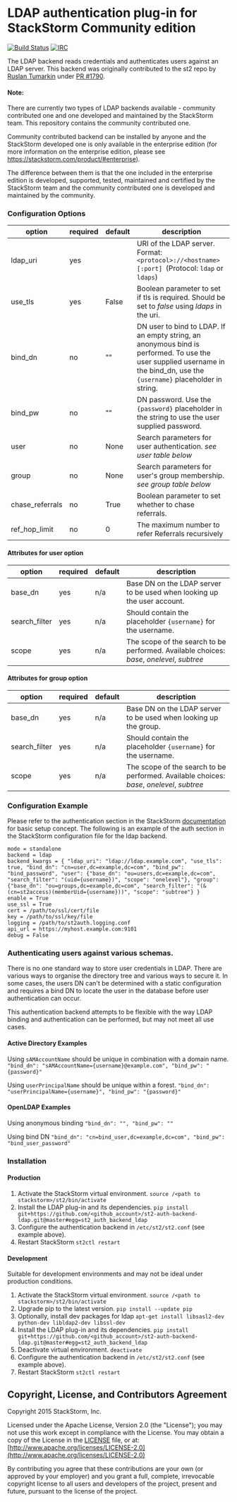 # LDAP authentication plug-in for StackStorm Community edition

[![Build Status](https://api.travis-ci.org/StackStorm/st2-auth-backend-ldap.svg?branch=master)](https://travis-ci.org/StackStorm/st2-auth-backend-ldap) [![IRC](https://img.shields.io/irc/%23stackstorm.png)](http://webchat.freenode.net/?channels=stackstorm)

The LDAP backend reads credentials and authenticates users against an LDAP server. This backend was originally contributed to the st2 repo by [Ruslan Tumarkin](https://github.com/ruslantum) under [PR #1790](https://github.com/StackStorm/st2/pull/1790).

#### Note:
There are currently two types of LDAP backends available - community contributed one and one developed and maintained by the StackStorm team. This repository contains the community contributed one.

Community contributed backend can be installed by anyone and the StackStorm developed one is only available in the enterprise edition (for more information on the enterprise edition, please see https://stackstorm.com/product/#enterprise).

The difference between them is that the one included in the enterprise edition is developed, supported, tested, maintained and certified by the StackStorm team and the community contributed one is developed and maintained by the community.

### Configuration Options

| option          | required | default | description                                                |
|-----------------|----------|---------|------------------------------------------------------------|
| ldap_uri        | yes      |         | URI of the LDAP server.  Format: `<protocol>://<hostname>[:port] `(Protocol: `ldap` or `ldaps`) |
| use_tls         | yes      |  False  | Boolean parameter to set if tls is required. Should be set to *false* using _ldaps_ in the uri. |
| bind_dn         | no       |  ""     | DN user to bind to LDAP.  If an empty string, an anonymous bind is performed. To use the user supplied username in the bind_dn, use the `{username}` placeholder in string. |
| bind_pw         | no       |  ""     | DN password.  Use the `{password}` placeholder in the string to use the user supplied password.|
| user            | no       |  None   | Search parameters for user authentication. _see user table below_ |
| group           | no       |  None   | Search parameters for user's group membership. _see group table below_ |
| chase_referrals | no       |  True   | Boolean parameter to set whether to chase referrals. |
| ref_hop_limit   | no       |  0      | The maximum number to refer Referrals recursively |

#### Attributes for user option
| option        | required | default | description                                                |
|---------------|----------|---------|------------------------------------------------------------|
| base_dn       | yes      |   n/a   | Base DN on the LDAP server to be used when looking up the user account. |
| search_filter | yes      |   n/a   | Should contain the placeholder `{username}` for the username. |
| scope         | yes      |   n/a  | The scope of the search to be performed. Available choices: _base_, _onelevel_, _subtree_ |

#### Attributes for group option
| option        | required | default | description                                                |
|---------------|----------|---------|------------------------------------------------------------|
| base_dn       | yes      |   n/a   | Base DN on the LDAP server to be used when looking up the group. |
| search_filter | yes      |   n/a   | Should contain the placeholder `{username}` for the username. |
| scope         | yes      |   n/a   | The scope of the search to be performed. Available choices: _base_, _onelevel_, _subtree_ |

### Configuration Example

Please refer to the authentication section in the StackStorm [documentation](http://docs.stackstorm.com) for basic setup concept. The following is an example of the auth section in the StackStorm configuration file for the ldap backend.

```[auth]
mode = standalone
backend = ldap
backend_kwargs = { "ldap_uri": "ldap://ldap.example.com", "use_tls": true, "bind_dn": "cn=user,dc=example,dc=com", "bind_pw": "bind_password", "user": {"base_dn": "ou=users,dc=example,dc=com", "search_filter": "(uid={username})", "scope": "onelevel"}, "group": {"base_dn": "ou=groups,dc=example,dc=com", "search_filter": "(&(cn=st2access)(memberUid={username}))", "scope": "subtree"} }
enable = True
use_ssl = True
cert = /path/to/ssl/cert/file
key = /path/to/ssl/key/file
logging = /path/to/st2auth.logging.conf
api_url = https://myhost.example.com:9101
debug = False
```

### Authenticating users against various schemas.

There is no one standard way to store user credentials in LDAP.  There are various ways to organise the directory tree and various ways to secure it.  In some cases, the users DN can't be determined with a static configuration and requires a bind DN to locate the user in the database before user authentication can occur.

This authentication backend attempts to be flexible with the way LDAP binding and authentication can be performed, but may not meet all use cases.

#### Active Directory Examples

Using `sAMAccountName` should be unique in combination with a domain name.
`"bind_dn": "sAMAccountName={username}@example.com", "bind_pw": "{password}"`

Using `userPrincipalName` should be unique within a forest.
`"bind_dn": "userPrincipalName={username}", "bind_pw": "{password}"`

#### OpenLDAP Examples

Using anonymous binding
`"bind_dn": "", "bind_pw": ""`

Using bind DN
`"bind_dn": "cn=bind_user,dc=example,dc=com", "bind_pw": "bind_user_password"`


### Installation

#### Production

1. Activate the StackStorm virtual environment.
 `source /<path to stackstorm>/st2/bin/activate`
2.  Install the LDAP plug-in and its dependencies.
 `pip install git+https://github.com/<github_account>/st2-auth-backend-ldap.git@master#egg=st2_auth_backend_ldap`
3. Configure the authentication backend in `/etc/st2/st2.conf` (see example above).
4. Restart StackStorm
 `st2ctl restart`

#### Development
Suitable for development environments and may not be ideal under production conditions.

 1. Activate the StackStorm virtual environment.
 `source /<path to stackstorm>/st2/bin/activate`
 2. Upgrade pip to the latest version.
 `pip install --update pip`
 3. Optionally, install dev packages for ldap
 `apt-get install libsasl2-dev python-dev libldap2-dev libssl-dev`
 4. Install the LDAP plug-in and its dependencies.
 `pip install git+https://github.com/<github_account>/st2-auth-backend-ldap.git@master#egg=st2_auth_backend_ldap`
 5. Deactivate virtual environment.
 `deactivate`
 6. Configure the authentication backend in `/etc/st2/st2.conf` (see example above).
 7. Restart StackStorm
 `st2ctl restart`


## Copyright, License, and Contributors Agreement

Copyright 2015 StackStorm, Inc.

Licensed under the Apache License, Version 2.0 (the "License"); you may not use this work except in
compliance with the License. You may obtain a copy of the License in the [LICENSE](LICENSE) file,
or at: [http://www.apache.org/licenses/LICENSE-2.0](http://www.apache.org/licenses/LICENSE-2.0)

By contributing you agree that these contributions are your own (or approved by your employer) and
you grant a full, complete, irrevocable copyright license to all users and developers of the
project, present and future, pursuant to the license of the project.
